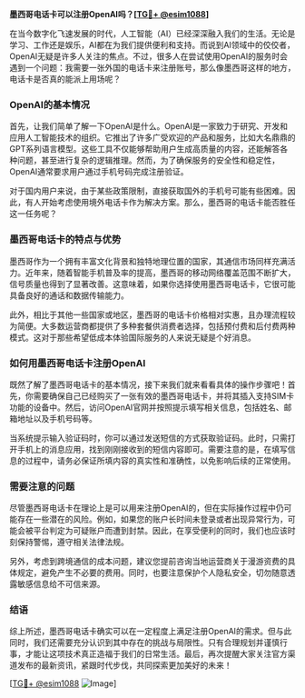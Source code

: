 **墨西哥电话卡可以注册OpenAI吗？[[TG💪+ @esim1088](https://t.me/s/esim1088)]**

在当今数字化飞速发展的时代，人工智能（AI）已经深深融入我们的生活。无论是学习、工作还是娱乐，AI都在为我们提供便利和支持。而说到AI领域中的佼佼者，OpenAI无疑是许多人关注的焦点。不过，很多人在尝试使用OpenAI的服务时会遇到一个问题：我需要一张外国的电话卡来注册账号，那么像墨西哥这样的地方，电话卡是否真的能派上用场呢？

### OpenAI的基本情况

首先，让我们简单了解一下OpenAI是什么。OpenAI是一家致力于研究、开发和应用人工智能技术的组织。它推出了许多广受欢迎的产品和服务，比如大名鼎鼎的GPT系列语言模型。这些工具不仅能够帮助用户生成高质量的内容，还能解答各种问题，甚至进行复杂的逻辑推理。然而，为了确保服务的安全性和稳定性，OpenAI通常要求用户通过手机号码完成注册验证。

对于国内用户来说，由于某些政策限制，直接获取国外的手机号可能有些困难。因此，有人开始考虑使用境外电话卡作为解决方案。那么，墨西哥的电话卡能否胜任这一任务呢？

### 墨西哥电话卡的特点与优势

墨西哥作为一个拥有丰富文化背景和独特地理位置的国家，其通信市场同样充满活力。近年来，随着智能手机普及率的提高，墨西哥的移动网络覆盖范围不断扩大，信号质量也得到了显著改善。这意味着，如果你选择使用墨西哥电话卡，它很可能具备良好的通话和数据传输能力。

此外，相比于其他一些国家或地区，墨西哥的电话卡价格相对实惠，且办理流程较为简便。大多数运营商都提供了多种套餐供消费者选择，包括预付费和后付费两种模式。这对于那些希望低成本体验国际服务的人来说无疑是个好消息。

### 如何用墨西哥电话卡注册OpenAI

既然了解了墨西哥电话卡的基本情况，接下来我们就来看看具体的操作步骤吧！首先，你需要确保自己已经购买了一张有效的墨西哥电话卡，并将其插入支持SIM卡功能的设备中。然后，访问OpenAI官网并按照提示填写相关信息，包括姓名、邮箱地址以及手机号码等。

当系统提示输入验证码时，你可以通过发送短信的方式获取验证码。此时，只需打开手机上的消息应用，找到刚刚接收到的短信内容即可。需要注意的是，在填写信息的过程中，请务必保证所填内容的真实性和准确性，以免影响后续的正常使用。

### 需要注意的问题

尽管墨西哥电话卡在理论上是可以用来注册OpenAI的，但在实际操作过程中仍可能存在一些潜在的风险。例如，如果您的账户长时间未登录或者出现异常行为，可能会被平台判定为可疑账户而遭到封禁。因此，在享受便利的同时，我们也应该时刻保持警惕，遵守相关法律法规。

另外，考虑到跨境通信的成本问题，建议您提前咨询当地运营商关于漫游资费的具体规定，避免产生不必要的费用。同时，也要注意保护个人隐私安全，切勿随意透露敏感信息给不可信来源。

### 结语

综上所述，墨西哥电话卡确实可以在一定程度上满足注册OpenAI的需求。但与此同时，我们还需要充分认识到其中存在的挑战与局限性。只有合理规划并谨慎行事，才能让这项技术真正造福于我们的日常生活。最后，再次提醒大家关注官方渠道发布的最新资讯，紧跟时代步伐，共同探索更加美好的未来！

[[TG💪+ @esim1088](https://t.me/s/esim1088) ![Image](https://i.postimg.cc/4NQfJmqS/Snipaste-2025-05-13-00-14-12.png)]